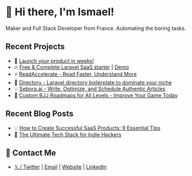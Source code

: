 # 👋 Hi there, I'm Ismael!
Maker and Full Stack Developer from France. Automating the boring tasks.

##  Recent Projects
- 🚀 [Launch your product in weeks!](https://mvpable.com)
- 🔥 [Free & Complete Laravel SaaS starter](https://github.com/ismaelfi/mvpable) | [Demo](https://saaskit.mvpable.com)
- ⚡ [ReadAccelerate - Read Faster, Understand More](https://readaccelerate.com)
- 💼 [Directory - Laravel directory boilerplate to dominate your niche](https://directory.mvpable.com)
- 💡 [Sebora.ai - Write, Optimize, and Schedule Authentic Articles](https://sebora.ai)
- 🥋 [Custom BJJ Roadmaps for All Levels - Improve Your Game Today](https://bjjroadmaps.com)

##  Recent Blog Posts
- 💡 [How to Create Successful SaaS Products: 9 Essential Tips](https://isma.fi/how-to-create-successful-saas-products-9-essential-tips)
- 🚀 [The Ultimate Tech Stack for Indie Hackers](https://isma.fi/from-telecom-to-tech-my-journey-to-building-saas-products-with-the-tall-stack)

## 🤙 Contact Me
- [𝕏 / Twitter](https://x.com/ismael_fi)  | [Email](mailto:hello@isma.fi) | [Website](https://mvpable.com) | [LinkedIn](https://linkedin.com/in/ismaelfi)
